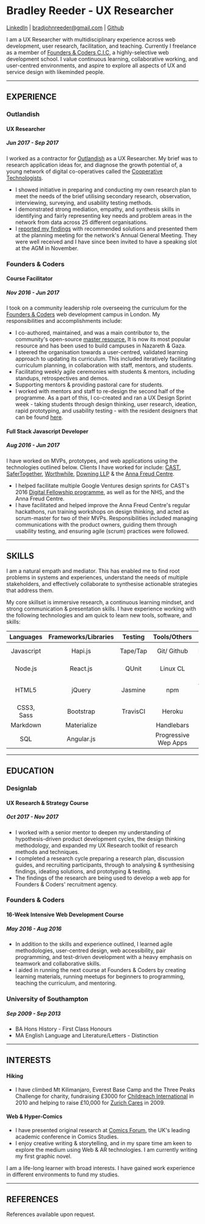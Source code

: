 # Bradley Reeder - UX Researcher
[LinkedIn](https://uk.linkedin.com/in/bradley-reeder-246623119) | [bradjohnreeder@gmail.com](mailto:bradjohnreeder@gmail.com) | [Github](https://github.com/bradreeder)

I am a UX Researcher with multidisciplinary experience across web development, user research, facilitation, and teaching. Currently I freelance as a member of [Founders & Coders C.I.C](http://www.foundersandcoders.com/), a highly-selective web development school. I value continuous learning, collaborative working, and user-centred environments, and aspire to explore all aspects of UX and service design with likeminded people. 

---

## EXPERIENCE

### Outlandish
#### UX Researcher
##### Jun 2017 - Sep 2017

I worked as a contractor for [Outlandish](https://outlandish.com/) as a UX Researcher. My brief was to research application ideas for, and diagnose the growth potential of, a young network of digital co-operatives called the [Cooperative Technologists](https://www.coops.tech/).

- I showed initiative in preparing and conducting my own research plan to meet the needs of the brief utilising secondary research, observation, interviewing, surveying, and usability testing methods.
- I demonstrated strong mediation, empathy, and synthesis skills in identifying and fairly representing key needs and problem areas in the network from data across 25 different organisations.
- I [reported my findings](https://docs.google.com/document/d/1s6NEu8lrcT7F0OhfSErQJImlAqA9ekJf8YoPzi20FV8/edit) with recommended solutions and presented them at the planning meeting for the network's Annual General Meeting. They were well received and I have since been invited to have a speaking slot at the AGM in November.

### Founders & Coders
#### Course Facilitator
##### Nov 2016 - Jun 2017

I took on a community leadership role overseeing the curriculum for the [Founders & Coders](https://foundersandcoders.com/) web development campus in London. My responsibilities and accomplishments include:

- I co-authored, maintained, and was a main contributor to, the community's open-source [master resource.](https://github.com/foundersandcoders/master-reference) It is now its most popular resource and has been used to build campuses in Nazareth & Gaza.
- I steered the organisation towards a user-centred, validated learning approach to updating its curriculum. This included iteratively facilitating curriculum planning, in collaboration with staff, mentors, and students.
- Facilitating weekly agile ceremonies with students & mentors, including standups, retrospectives and demos.
- Supporting mentors & providing pastoral care for students.
- I worked with mentors and staff to re-design the second half of the programme. As a part of this, I co-created and ran a UX Design Sprint week - taking students through design thinking, user research, ideation, rapid prototyping, and usability testing - with the resident designers that can be found [here](https://github.com/foundersandcoders/master-reference/tree/master/coursebook/weeks-10-12/design-sprint).

#### Full Stack Javascript Developer 
##### Aug 2016 - Jun 2017

I have worked on MVPs, prototypes, and web applications using the technologies outlined below. Clients I have worked for include: [CAST](http://www.wearecast.org.uk/), [SaferTogether](http://safertogether.org.uk/), [Worthwhile](http://www.worthwhile.org.uk/), [Downing LLP](https://www.downingcrowd.co.uk/) & the [Anna Freud Centre](http://www.annafreud.org/).

- I helped facilitate multiple Google Ventures design sprints for CAST's 2016 [Digital Fellowship programme](http://www.wearecast.org.uk/files/CASTDigitalFellowship-2017informationpack.pdf), as well as for the NHS, and the Anna Freud Centre.
- I have facilitated and helped improve the Anna Freud Centre's regular hackathons, run training workshops on design thinking, and acted as scrum-master for two of their MVPs. Responsibilities included managing communications with the product owners, guiding them through usability testing, and ensuring agile (scrum) practices were followed.

---

## SKILLS

I am a natural empath and mediator. This has enabled me to find root problems in systems and experiences, understand the needs of multiple stakeholders, and effectively collaborate to synthesise actionable strategies that address them. 

My core skillset is immersive research, a continuous learning mindset, and strong communication & presentation skills. I have experience working with the following technologies and am quick to learn new tools, software, and skills:

| Languages | Frameworks/Libraries | Testing   | Tools/Others | Databases | UX
|:---------:|:--------------------:|:---------:|:------------:|:---------:| :----: |
| Javascript| Hapi.js              | Tape/Tap  | Git/ Github          | PostgreSQL| Figma / Invision |
| Node.js   | React.js             | QUnit     | Linux CL          | Redis   | Google Analytics |
| HTML5     | jQuery          | Jasmine     | npm | App Cache/ Service Workers | |
| CSS3, Sass     | Bootstrap              |   TravisCI    | Heroku  | |
| Markdown       | Materialize        |   | Handlebars    | |
| SQL | Angular.js | | Progressive Wep Apps | |

---

## EDUCATION

### Designlab
#### UX Research & Strategy Course
##### Oct 2017 - Nov 2017

- I worked with a senior mentor to deepen my understanding of hypothesis-driven product development cycles, the design thinking methodology, and expanded my UX Research toolkit of research methods and techniques. 
- I completed a research cycle preparing a research plan, discussion guides, and recruiting participants, through to analysing & synthesising findings, ideating solutions, and prototyping & testing.
- The findings of the research are being used to develop a web app for Founders & Coders' recruitment agency.

### Founders & Coders
#### 16-Week Intensive Web Development Course
##### May 2016 - Aug 2016

- In addition to the skills and experience outlined, I learned agile methodologies, user-centred design, web accessibility, pair programming, and test-driven development with a heavy emphasis on teamwork and collaborative skills.
- I aided in running the next course at Founders & Coders by creating learning materials, running meetups for beginners to programming, teaching the curriculum, and mentoring.

### University of Southampton 
##### Sep 2009 - Sep 2013

- BA Hons History - First Class Honours
- MA English Language and Literature/Letters - Distinction

---

## INTERESTS

#### Hiking
- I have climbed Mt Kilimanjaro, Everest Base Camp and the Three Peaks Challenge for charity, fundraising £3000 for [Childreach International](https://www.childreach.org.uk/) in 2010 and helping to raise £10,000 for [Zurich Cares](https://www.zurich.co.uk/zurichcommunitytrust/who-we-help/partners-and-programmes/) in 2009.

#### Web & Hyper-Comics 
- I have presented original research at [Comics Forum](https://comicsforum.org/), the UK's leading academic conference in Comics Studies. 
- I enjoy creative writing & storytelling, and in my spare time am keen to explore the medium using Web & AR technologies. I am currently writing my first graphic novel.

I am a life-long learner with broad interests. I have gained work experience in different environments to fund my studies.

---

## REFERENCES

References available upon request.
